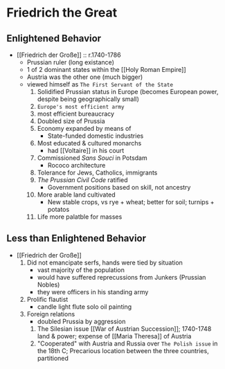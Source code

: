 # Friedrich the Great
## Enlightened Behavior
- [[Friedrich der Große]] :: r.1740-1786
	- Prussian ruler (long existance)
	- 1 of 2 dominant states within the [[Holy Roman Empire]]
	- Austria was the other one (much bigger)
	- viewed himself as `The First Servant of the State`
		1. Solidified Prussian status in Europe (becomes European power, despite being geographically small)
		2. `Europe's most efficient army`
		3. most efficient bureaucracy
		4. Doubled size of Prussia
		5. Economy expanded by means of
			- State-funded domestic industries
		6. Most educated & cultured monarchs
			- had [[Voltaire]] in his court
		7. Commissioned *Sans Souci* in Potsdam
			- Rococo architecture
		8. Tolerance for Jews, Catholics, immigrants
		9. *The Prussian Civil Code* ratified 
			- Government positions based on skill, not ancestry
		10. More arable land cultivated
			- New stable crops, vs rye + wheat; better for soil; turnips + potatos
		11. Life more palatble for masses
## Less than Enlightened Behavior
- [[Friedrich der Große]]
	1. Did not emancipate serfs, hands were tied by situation
		- vast majority of the population
		- would have suffered reprecussions from Junkers (Prussian Nobles)
		- they were officers in his standing army
	2. Prolific flautist
		- candle light flute solo oil painting
	3. Foreign relations
		- doubled Prussia by aggression
		1. The Silesian issue [[War of Austrian Succession]]; 1740-1748 land & power; expense of [[Maria Theresa]] of Austria
		2. "Cooperated" with Austria and Russia over `The Polish issue` in the 18th C; Precarious location between the three countries, partitioned
